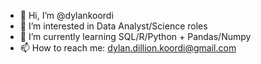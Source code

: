 - 👋 Hi, I’m @dylankoordi
- 👀 I’m interested in Data Analyst/Science roles
- 🌱 I’m currently learning SQL/R/Python + Pandas/Numpy
- 📫 How to reach me: dylan.dillion.koordi@gmail.com

<!---
dylankoordi/dylankoordi is a ✨ special ✨ repository because its `README.md` (this file) appears on your GitHub profile.
You can click the Preview link to take a look at your changes.
--->
